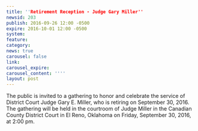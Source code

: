 ```yaml
---
title: ''Retirement Reception - Judge Gary Miller''
newsid: 203
publish: 2016-09-26 12:00 -0500
expire: 2016-10-01 12:00 -0500
system: 
feature: 
category: 
news: true
carousel: false
link: 
carousel_expire: 
carousel_content: ''''
layout: post
---
```

<p>The public is invited to a gathering to honor and celebrate the service of District Court Judge Gary E. Miller, who is retiring on September 30, 2016.  The gathering will be held in the courtroom of Judge Miller in the Canadian County District Court in El Reno, Oklahoma on Friday, September 30, 2016, at 2:00 pm.</p>